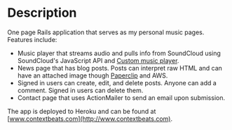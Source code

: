 # Description

One page Rails application that serves as my personal music pages. Features include:
- Music player that streams audio and pulls info from SoundCloud using SoundCloud's JavaScript API and [Custom music player](https://github.com/soundcloud/soundcloud-custom-player).
- News page that has blog posts. Posts can interpret raw HTML and can have an attached image though [Paperclip](https://github.com/thoughtbot/paperclip) and AWS.
- Signed in users can create, edit, and delete posts. Anyone can add a comment. Signed in users can delete them.
- Contact page that uses ActionMailer to send an email upon submission.

 The app is deployed to Heroku and can be found at [www.contextbeats.com](http://www.contextbeats.com).